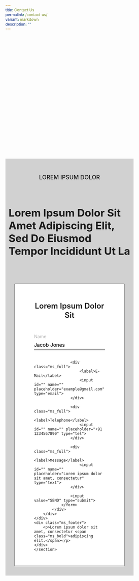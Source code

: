 ```yaml
---
title: Contact Us
permalink: /contact-us/
variant: markdown
description: ""
---
```

<style>
        @import url('https://fonts.googleapis.com/css2?family=Inter:wght@100..900&display=swap');

        * {
            margin: 0%;
            padding: 0;
            box-sizing: border-box;
            font-family: "Inter", sans-serif;
        }

        .ms_cont {
            background: #D1D1D1;
            height: 70vh;
            margin-top: 10vh;
            padding-right: 80px;
            padding-left: 80px;
            display: flex;
        }

        .ms_flex {
            display: flex;
            flex-direction: column;
            justify-content: center;
            width: 50%;
            min-height: 100%;
        }

        .ms_small {
            font-size: 18px;
            font-weight: 500;
            text-transform: uppercase;
            padding-bottom: 30px;
        }

        .ms_medium {
            font-size: 48px;
            font-weight: 700;
            text-transform: capitalize;
            padding-bottom: 30px;
        }
	
		.col.is-offset-2, .col.is-offset-2-tablet{
	margin-left: 0% !important;
 width: 100% !important;
	}
	

        .ms_form {
            position: relative;
            width: 50%;
            display: flex;
            justify-content: flex-end;
        }

        .ms_form_cont {
            background-color: white;
            padding-top: 30px;
            padding-bottom: 30px;
            padding-right: 60px;
            padding-left: 60px;
            display: flex;
            flex-direction: column;
            border: 1px solid black;

            position: absolute;
            width: 440px;
            top: 55px;
        }

        .ms_form_fields {
            display: flex;
            flex-direction: column;
            gap: 10px;
        }

        .ms_form_p {
            font-size: 24px;
            font-weight: 600;
            text-transform: capitalize;
            text-align: center;
            padding-bottom: 20px;
        }

        .ms_full {
            width: 100%;
            display: flex;
            flex-direction: column;
        }

        .arrow{
            font-size: 2rem;
            color: rgb(70, 70, 70);
        }

        input[type=text],
        input[type=tel],
        input[type=email] {
            width: 100%;
            margin: 8px 0;
            box-sizing: border-box;
            border: none;
            border-bottom: 1px solid black;
            font-size: 16px;
            padding-bottom: 5px;
        }

        input[type=text]:focus,
        input[type=tel]:focus,
        input[type=email]:focus {
            outline: none;
        }

        label{
            color: #b3b3b3;
        }

        input[type=submit] {
            background-color: black;
            color: white;
            padding-top: 12px;
            padding-bottom: 12px;
            font-size: 18px;
            margin-top: 20px;
            border: none;
            outline: none;
            cursor: pointer;
        }
        
        input::placeholder{
            color: black;
        }

        .ms_footer {
            height: 20vh;
            display: flex;
            align-items: center;
        }

        .ms_footer p {
            padding-left: 80px;
            padding-right: 80px;
        }

        .ms_bold {
            font-weight: bold;
            text-decoration: underline;
        }

        @media (min-width: 320px) and (max-width: 1023px) {

            .ms_footer{
                width: 100%;
            }

            .ms_cont{
                flex-direction: column;
                padding-right: 10px;
                padding-left: 10px;
                height: auto;
                padding-top: 30px;
                padding-bottom: 30px;
                gap: 20px;
            }

            .ms_flex{
                width: 100%;    
                align-items: center;
            }

            .ms_form_cont{
                width: 90%;
            }

            .ms_form{
                width: 100%;   
                justify-content: center;
            }

            .ms_medium{
                font-size: 33px;
            }

            .ms_form_cont{
                position: static;
            }
        }
    </style>

<section>
    <div class="ms_cont">
        <div class="ms_flex">
            <p class="ms_small">LOREM IPSUM dolor</p>
            <p class="ms_medium">Lorem ipsum dolor sit amet adipiscing elit, sed do eiusmod tempor
                incididunt ut la</p>
                <i class="fa-solid fa-arrow-right-long arrow"></i>
        </div>
        <div class="ms_form">
            <div class="ms_form_cont">
                <p class="ms_form_p">Lorem ipsum dolor sit</p>
                <form class="ms_form_fields">
                    <div class="ms_full">
                        <label>Name</label>
                        <input id="" name="" placeholder="Jacob Jones" type="text">
                    </div>

                    <div class="ms_full">
                        <label>E-Mail</label>
                        <input id="" name="" placeholder="example@gmail.com" type="email">
                    </div>

                    <div class="ms_full">
                        <label>Telephone</label>
                        <input id="" name="" placeholder="+91 1234567890" type="tel">
                    </div>

                    <div class="ms_full">
                        <label>Message</label>
                        <input id="" name="" placeholder="Lorem ipsum dolor sit amet, consectetur" type="text">
                    </div>

                    <input value="SEND" type="submit">
                </form>
            </div>
        </div>
    </div>
    <div class="ms_footer">
        <p>Lorem ipsum dolor sit amet, consectetur <span class="ms_bold">adipiscing elit.</span></p>
    </div>
	</section>